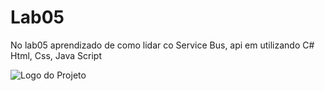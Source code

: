 # Lab05
No lab05 aprendizado de como lidar co Service Bus, api em utilizando C# Html, Css, Java Script 


![Logo do Projeto](assets/logo.png)


